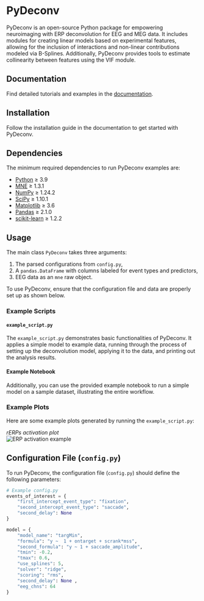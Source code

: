 # PyDeconv

PyDeconv is an open-source Python package for empowering neuroimaging with ERP deconvolution for EEG and MEG data. It includes modules for creating linear models based on experimental features, allowing for the inclusion of interactions and non-linear contributions modeled via B-Splines. Additionally, PyDeconv provides tools to estimate collinearity between features using the VIF module.

## Documentation

Find detailed tutorials and examples in the [documentation](#).

## Installation

Follow the installation guide in the documentation to get started with PyDeconv.

## Dependencies

The minimum required dependencies to run PyDeconv examples are:

- [Python](https://www.python.org) ≥ 3.9
- [MNE](https://mne.tools/stable/index.html) ≥ 1.3.1  
- [NumPy](https://numpy.org) ≥ 1.24.2
- [SciPy](https://scipy.org) ≥ 1.10.1
- [Matplotlib](https://matplotlib.org) ≥ 3.6
- [Pandas](https://pandas.pydata.org) ≥ 2.1.0
- [scikit-learn](https://scikit-learn.org) ≥ 1.2.2  

## Usage

The main class `PyDeconv` takes three arguments: 
1. The parsed configurations from `config.py`, 
2. A `pandas.DataFrame` with columns labeled for event types and predictors, 
3. EEG data as an `mne` raw object.

To use PyDeconv, ensure that the configuration file and data are properly set up as shown below.

### Example Scripts

#### `example_script.py`

The `example_script.py` demonstrates basic functionalities of PyDeconv. It applies a simple model to example data, running through the process of setting up the deconvolution model, applying it to the data, and printing out the analysis results.

#### Example Notebook

Additionally, you can use the provided example notebook to run a simple model on a sample dataset, illustrating the entire workflow.

### Example Plots

Here are some example plots generated by running the `example_script.py`:

*rERPs activation plot*  
![ERP activation example](example_erp_activation.png)


## Configuration File (`config.py`)

To run PyDeconv, the configuration file (`config.py`) should define the following parameters:

```python
# Example config.py
events_of_interest = {
    "first_intercept_event_type": "fixation",
    "second_intercept_event_type": "saccade",
    "second_delay": None
}

model = {
    "model_name": "targMin",
    "formula": "y ~  1 + ontarget + scrank*mss", 
    "second_formula": "y ~ 1 + saccade_amplitude",
    "tmin": -0.2,
    "tmax": 0.6,
    "use_splines": 5,
    "solver": "ridge",
    "scoring": "rms",
    "second_delay": None ,
    "eeg_chns": 64
}

